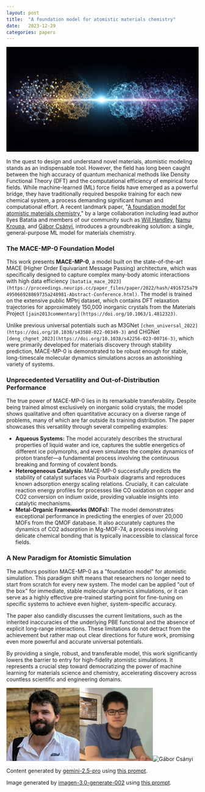 ```yaml
---
layout: post
title:  "A foundation model for atomistic materials chemistry"
date:   2023-12-29
categories: papers
---
```

![AI generated image](/assets/images/posts/2023-12-29-2401.00096.png)

<!-- BEGINNING OF GENERATED POST -->
In the quest to design and understand novel materials, atomistic modeling stands as an indispensable tool. However, the field has long been caught between the high accuracy of quantum mechanical methods like Density Functional Theory (DFT) and the computational efficiency of empirical force fields. While machine-learned (ML) force fields have emerged as a powerful bridge, they have traditionally required bespoke training for each new chemical system, a process demanding significant human and computational effort. A recent landmark paper, "[A foundation model for atomistic materials chemistry](https://arxiv.org/abs/2401.00096)," by a large collaboration including lead author Ilyes Batatia and members of our community such as [Will Handley](https://willhandley.co.uk), [Namu Kroupa](https://github.com/NamuKroupa), and [Gábor Csányi](http://www.eng.cam.ac.uk/profiles/gc121), introduces a groundbreaking solution: a single, general-purpose ML model for materials chemistry.

### The MACE-MP-0 Foundation Model

This work presents **MACE-MP-0**, a model built on the state-of-the-art MACE (Higher Order Equivariant Message Passing) architecture, which was specifically designed to capture complex many-body atomic interactions with high data efficiency `[batatia_mace_2023](https://proceedings.neurips.cc/paper_files/paper/2022/hash/4916725a79495066928869735a248981-Abstract-Conference.html)`. The model is trained on the extensive public MPtrj dataset, which contains DFT relaxation trajectories for approximately 150,000 inorganic crystals from the Materials Project `[jain2013commentary](https://doi.org/10.1063/1.4812323)`.

Unlike previous universal potentials such as M3GNet `[chen_universal_2022](https://doi.org/10.1038/s43588-022-00349-3)` and CHGNet `[deng_chgnet_2023](https://doi.org/10.1038/s42256-023-00716-3)`, which were primarily developed for materials discovery through stability prediction, MACE-MP-0 is demonstrated to be robust enough for stable, long-timescale molecular dynamics simulations across an astonishing variety of systems.

### Unprecedented Versatility and Out-of-Distribution Performance

The true power of MACE-MP-0 lies in its remarkable transferability. Despite being trained almost exclusively on inorganic solid crystals, the model shows qualitative and often quantitative accuracy on a diverse range of problems, many of which are far outside its training distribution. The paper showcases this versatility through several compelling examples:

*   **Aqueous Systems:** The model accurately describes the structural properties of liquid water and ice, captures the subtle energetics of different ice polymorphs, and even simulates the complex dynamics of proton transfer—a fundamental process involving the continuous breaking and forming of covalent bonds.
*   **Heterogeneous Catalysis:** MACE-MP-0 successfully predicts the stability of catalyst surfaces via Pourbaix diagrams and reproduces known adsorption energy scaling relations. Crucially, it can calculate reaction energy profiles for processes like CO oxidation on copper and CO2 conversion on indium oxide, providing valuable insights into catalytic mechanisms.
*   **Metal-Organic Frameworks (MOFs):** The model demonstrates exceptional performance in predicting the energies of over 20,000 MOFs from the QMOF database. It also accurately captures the dynamics of CO2 adsorption in Mg-MOF-74, a process involving delicate chemical bonding that is typically inaccessible to classical force fields.

### A New Paradigm for Atomistic Simulation

The authors position MACE-MP-0 as a "foundation model" for atomistic simulation. This paradigm shift means that researchers no longer need to start from scratch for every new system. The model can be applied "out of the box" for immediate, stable molecular dynamics simulations, or it can serve as a highly effective pre-trained starting point for fine-tuning on specific systems to achieve even higher, system-specific accuracy.

The paper also candidly discusses the current limitations, such as the inherited inaccuracies of the underlying PBE functional and the absence of explicit long-range interactions. These limitations do not detract from the achievement but rather map out clear directions for future work, promising even more powerful and accurate universal potentials.

By providing a single, robust, and transferable model, this work significantly lowers the barrier to entry for high-fidelity atomistic simulations. It represents a crucial step toward democratizing the power of machine learning for materials science and chemistry, accelerating discovery across countless scientific and engineering domains.
<!-- END OF GENERATED POST -->

<img src="/assets/group/images/will_handley.jpg" alt="Will Handley" style="width: auto; height: 20vw;"><img src="/assets/group/images/namu_kroupa.jpg" alt="Namu Kroupa" style="width: auto; height: 20vw;"><img src="https://www.eng.cam.ac.uk/sites/www.eng.cam.ac.uk/files/styles/small_events_search_results_profile/public/uploads/profiles/images/Gabor-kalapos-square-400.png?itok=GszDCAc9" alt="Gábor Csányi" style="width: auto; height: 20vw;">

Content generated by [gemini-2.5-pro](https://deepmind.google/technologies/gemini/) using [this prompt](/prompts/content/2023-12-29-2401.00096.txt).

Image generated by [imagen-3.0-generate-002](https://deepmind.google/technologies/gemini/) using [this prompt](/prompts/images/2023-12-29-2401.00096.txt).